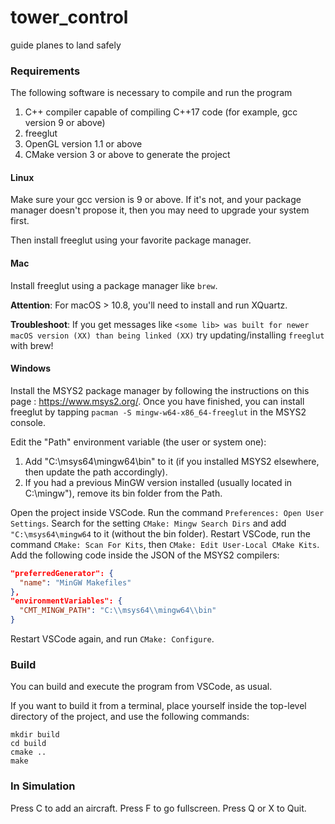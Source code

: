 # tower_control
guide planes to land safely

### Requirements

The following software is necessary to compile and run the program
1. C++ compiler capable of compiling C++17 code (for example, gcc version 9 or above)
2. freeglut
3. OpenGL version 1.1 or above
4. CMake version 3 or above to generate the project

#### Linux

Make sure your gcc version is 9 or above.
If it's not, and your package manager doesn't propose it, then you may need to upgrade your system first.

Then install freeglut using your favorite package manager.

#### Mac

Install freeglut using a package manager like `brew`.

**Attention**:
For macOS > 10.8, you'll need to install and run XQuartz.

**Troubleshoot**:
If you get messages like `<some lib> was built for newer macOS version (XX) than being linked (XX)` try updating/installing `freeglut` with brew!

#### Windows

Install the MSYS2 package manager by following the instructions on this page : https://www.msys2.org/.
Once you have finished, you can install freeglut by tapping `pacman -S mingw-w64-x86_64-freeglut` in the MSYS2 console.

Edit the "Path" environment variable (the user or system one):
1. Add "C:\msys64\mingw64\bin" to it (if you installed MSYS2 elsewhere, then update the path accordingly).
2. If you had a previous MinGW version installed (usually located in C:\mingw"), remove its bin folder from the Path.

Open the project inside VSCode.
Run the command `Preferences: Open User Settings`.
Search for the setting `CMake: Mingw Search Dirs` and add `"C:\msys64\mingw64` to it (without the bin folder).
Restart VSCode, run the command `CMake: Scan For Kits`, then `CMake: Edit User-Local CMake Kits`.
Add the following code inside the JSON of the MSYS2 compilers:
```json
"preferredGenerator": {
  "name": "MinGW Makefiles"
},
"environmentVariables": {
  "CMT_MINGW_PATH": "C:\\msys64\\mingw64\\bin"
}
```
Restart VSCode again, and run `CMake: Configure`.

### Build

You can build and execute the program from VSCode, as usual.

If you want to build it from a terminal, place yourself inside the top-level directory of the project, and use the following commands: 
```
mkdir build
cd build
cmake ..
make
```
### In Simulation
Press C to add an aircraft.
Press F to go fullscreen.
Press Q or X to Quit.
